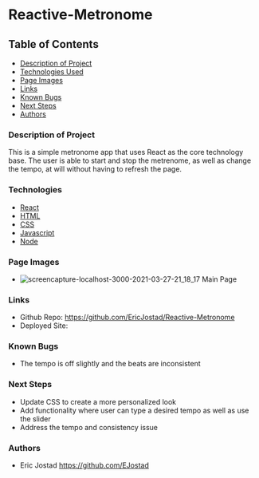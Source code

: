 # Reactive-Metronome

## Table of Contents

- [Description of Project](#description-of-Project)
- [Technologies Used](#technologies)
- [Page Images](#page-images)
- [Links](#links) 
- [Known Bugs](#known-bugs)
- [Next Steps](#next-steps)
- [Authors](#authors)

### Description of Project
This is a simple metronome app that uses React as the core technology base. The user is able to start 
and stop the metrenome, as well as change the tempo, at will without having to refresh the page. 


### Technologies

- [React](https://reactjs.org/)
- [HTML](https://html.com/)
- [CSS](https://www.w3.org/Style/CSS/Overview.en.html)
- [Javascript](https://www.javascript.com/)
- [Node](https://nodejs.org/en/)

### Page Images
- ![screencapture-localhost-3000-2021-03-27-21_18_17](https://user-images.githubusercontent.com/71619046/112742419-4057aa80-8f43-11eb-95fb-5c696b72a9de.png)
Main Page

### Links
- Github Repo: https://github.com/EricJostad/Reactive-Metronome
- Deployed Site: 


### Known Bugs
- The tempo is off slightly and the beats are inconsistent


### Next Steps
- Update CSS to create a more personalized look
- Add functionality where user can type a desired tempo as well as use the slider
- Address the tempo and consistency issue

### Authors
- Eric Jostad https://github.com/EJostad